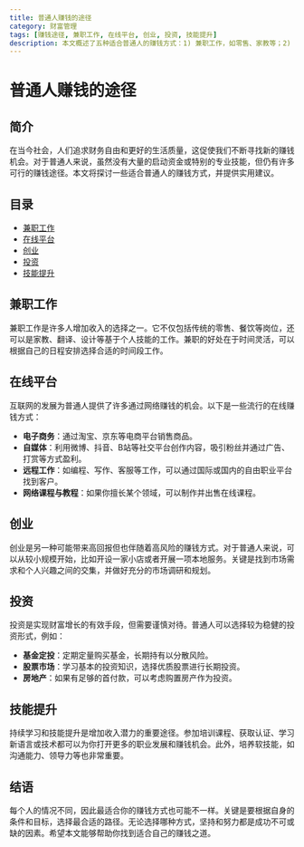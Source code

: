 ```yaml
---
title: 普通人赚钱的途径
category: 财富管理
tags: [赚钱途径, 兼职工作, 在线平台, 创业, 投资, 技能提升]
description: 本文概述了五种适合普通人的赚钱方式：1) 兼职工作，如零售、家教等；2) 在线平台，包括电商、自媒体、远程工作及网络课程；3) 小规模创业，依据市场需求和个人兴趣选择项目；4) 投资，推荐基金定投、股票和房地产；5) 持续技能提升，增强个人竞争力。选择适合自己的方法，并坚持努力。
---
```

# 普通人赚钱的途径

## 简介
在当今社会，人们追求财务自由和更好的生活质量，这促使我们不断寻找新的赚钱机会。对于普通人来说，虽然没有大量的启动资金或特别的专业技能，但仍有许多可行的赚钱途径。本文将探讨一些适合普通人的赚钱方式，并提供实用建议。

## 目录
- [兼职工作](#兼职工作)
- [在线平台](#在线平台)
- [创业](#创业)
- [投资](#投资)
- [技能提升](#技能提升)

## 兼职工作
兼职工作是许多人增加收入的选择之一。它不仅包括传统的零售、餐饮等岗位，还可以是家教、翻译、设计等基于个人技能的工作。兼职的好处在于时间灵活，可以根据自己的日程安排选择合适的时间段工作。

## 在线平台
互联网的发展为普通人提供了许多通过网络赚钱的机会。以下是一些流行的在线赚钱方式：

- **电子商务**：通过淘宝、京东等电商平台销售商品。
- **自媒体**：利用微博、抖音、B站等社交平台创作内容，吸引粉丝并通过广告、打赏等方式盈利。
- **远程工作**：如编程、写作、客服等工作，可以通过国际或国内的自由职业平台找到客户。
- **网络课程与教程**：如果你擅长某个领域，可以制作并出售在线课程。

## 创业
创业是另一种可能带来高回报但也伴随着高风险的赚钱方式。对于普通人来说，可以从较小规模开始，比如开设一家小店或者开展一项本地服务。关键是找到市场需求和个人兴趣之间的交集，并做好充分的市场调研和规划。

## 投资
投资是实现财富增长的有效手段，但需要谨慎对待。普通人可以选择较为稳健的投资形式，例如：

- **基金定投**：定期定量购买基金，长期持有以分散风险。
- **股票市场**：学习基本的投资知识，选择优质股票进行长期投资。
- **房地产**：如果有足够的首付款，可以考虑购置房产作为投资。

## 技能提升
持续学习和技能提升是增加收入潜力的重要途径。参加培训课程、获取认证、学习新语言或技术都可以为你打开更多的职业发展和赚钱机会。此外，培养软技能，如沟通能力、领导力等也非常重要。

## 结语
每个人的情况不同，因此最适合你的赚钱方式也可能不一样。关键是要根据自身的条件和目标，选择最合适的路径。无论选择哪种方式，坚持和努力都是成功不可或缺的因素。希望本文能够帮助你找到适合自己的赚钱之道。